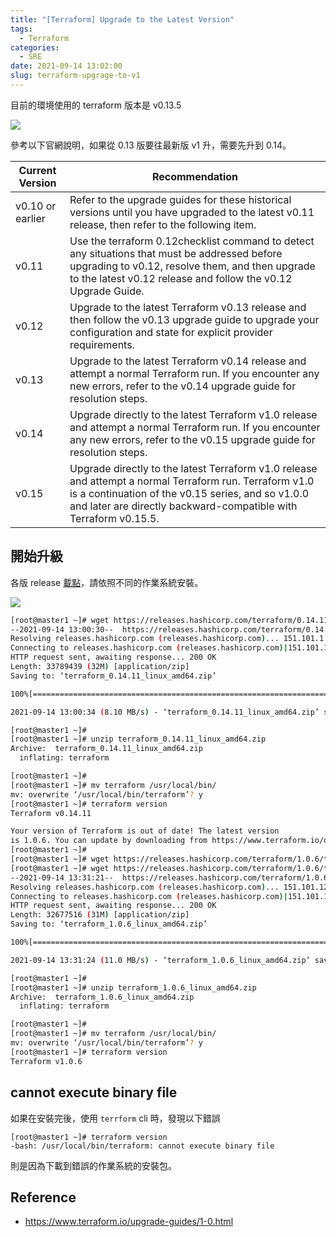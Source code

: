 ```yaml
---
title: "[Terraform] Upgrade to the Latest Version"
tags:
  - Terraform
categories:
  - SRE
date: 2021-09-14 13:02:00
slug: terraform-upgrage-to-v1
---
```


目前的環境使用的 terraform 版本是 v0.13.5

![](https://imgur.com/QDUkUEk.png)

參考以下官網說明，如果從 0.13 版要往最新版 v1 升，需要先升到 0.14。

<!--more-->

| Current Version  | Recommendation                                                                                                                                                                                                                   |
| ---------------- | -------------------------------------------------------------------------------------------------------------------------------------------------------------------------------------------------------------------------------- |
| v0.10 or earlier | Refer to the upgrade guides for these historical versions until you have upgraded to the latest v0.11 release, then refer to the following item.                                                                                 |
| v0.11            | Use the terraform 0.12checklist command to detect any situations that must be addressed before upgrading to v0.12, resolve them, and then upgrade to the latest v0.12 release and follow the v0.12 Upgrade Guide.                |
| v0.12            | Upgrade to the latest Terraform v0.13 release and then follow the v0.13 upgrade guide to upgrade your configuration and state for explicit provider requirements.                                                                |
| v0.13            | Upgrade to the latest Terraform v0.14 release and attempt a normal Terraform run. If you encounter any new errors, refer to the v0.14 upgrade guide for resolution steps.                                                        |
| v0.14            | Upgrade directly to the latest Terraform v1.0 release and attempt a normal Terraform run. If you encounter any new errors, refer to the v0.15 upgrade guide for resolution steps.                                                |
| v0.15            | Upgrade directly to the latest Terraform v1.0 release and attempt a normal Terraform run. Terraform v1.0 is a continuation of the v0.15 series, and so v1.0.0 and later are directly backward-compatible with Terraform v0.15.5. |

## 開始升級

各版 release [載點](https://releases.hashicorp.com/terraform/)，請依照不同的作業系統安裝。

![](https://imgur.com/Fbo6jfu.png)

```bash
[root@master1 ~]# wget https://releases.hashicorp.com/terraform/0.14.11/terraform_0.14.11_linux_amd64.zip
--2021-09-14 13:00:30--  https://releases.hashicorp.com/terraform/0.14.11/terraform_0.14.11_linux_amd64.zip
Resolving releases.hashicorp.com (releases.hashicorp.com)... 151.101.1.183, 151.101.65.183, 151.101.129.183, ...
Connecting to releases.hashicorp.com (releases.hashicorp.com)|151.101.1.183|:443... connected.
HTTP request sent, awaiting response... 200 OK
Length: 33789439 (32M) [application/zip]
Saving to: ‘terraform_0.14.11_linux_amd64.zip’

100%[==============================================================================================>] 33,789,439  8.05MB/s   in 4.0s

2021-09-14 13:00:34 (8.10 MB/s) - ‘terraform_0.14.11_linux_amd64.zip’ saved [33789439/33789439]

[root@master1 ~]#
[root@master1 ~]# unzip terraform_0.14.11_linux_amd64.zip
Archive:  terraform_0.14.11_linux_amd64.zip
  inflating: terraform

[root@master1 ~]#
[root@master1 ~]# mv terraform /usr/local/bin/
mv: overwrite ‘/usr/local/bin/terraform’? y
[root@master1 ~]# terraform version
Terraform v0.14.11

Your version of Terraform is out of date! The latest version
is 1.0.6. You can update by downloading from https://www.terraform.io/downloads.html
[root@master1 ~]#
[root@master1 ~]# wget https://releases.hashicorp.com/terraform/1.0.6/terraform_1.0.6_linux_amd64.zip
[root@master1 ~]# wget https://releases.hashicorp.com/terraform/1.0.6/terraform_1.0.6_linux_amd64.zip
--2021-09-14 13:31:21--  https://releases.hashicorp.com/terraform/1.0.6/terraform_1.0.6_linux_amd64.zip
Resolving releases.hashicorp.com (releases.hashicorp.com)... 151.101.129.183, 151.101.1.183, 151.101.65.183, ...
Connecting to releases.hashicorp.com (releases.hashicorp.com)|151.101.129.183|:443... connected.
HTTP request sent, awaiting response... 200 OK
Length: 32677516 (31M) [application/zip]
Saving to: ‘terraform_1.0.6_linux_amd64.zip’

100%[=================================================================================================================>] 32,677,516  11.0MB/s   in 2.8s

2021-09-14 13:31:24 (11.0 MB/s) - ‘terraform_1.0.6_linux_amd64.zip’ saved [32677516/32677516]

[root@master1 ~]#
[root@master1 ~]# unzip terraform_1.0.6_linux_amd64.zip
Archive:  terraform_1.0.6_linux_amd64.zip
  inflating: terraform

[root@master1 ~]#
[root@master1 ~]# mv terraform /usr/local/bin/
mv: overwrite ‘/usr/local/bin/terraform’? y
[root@master1 ~]# terraform version
Terraform v1.0.6
```

## cannot execute binary file

如果在安裝完後，使用 `terrform` cli 時，發現以下錯誤

```
[root@master1 ~]# terraform version
-bash: /usr/local/bin/terraform: cannot execute binary file
```

則是因為下載到錯誤的作業系統的安裝包。

## Reference

- https://www.terraform.io/upgrade-guides/1-0.html
